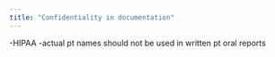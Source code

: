 ```yaml
---
title: "Confidentiality in documentation"
---
```

-HIPAA
-actual pt names should not be used in written pt oral reports

